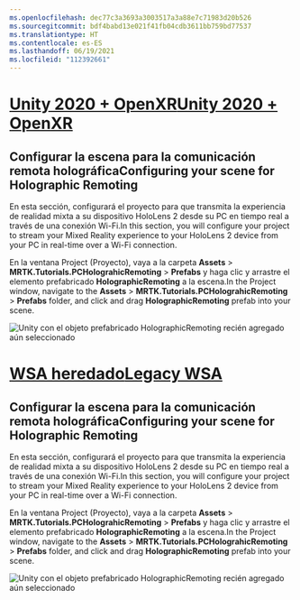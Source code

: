 ```yaml
---
ms.openlocfilehash: dec77c3a3693a3003517a3a88e7c71983d20b526
ms.sourcegitcommit: bdf4babd13e021f41fb04cdb3611bb759bd77537
ms.translationtype: HT
ms.contentlocale: es-ES
ms.lasthandoff: 06/19/2021
ms.locfileid: "112392661"
---
```

# <a name="unity-2020--openxr"></a>[<span data-ttu-id="fd433-101">Unity 2020 + OpenXR</span><span class="sxs-lookup"><span data-stu-id="fd433-101">Unity 2020 + OpenXR</span></span>](#tab/openxr)

## <a name="configuring-your-scene-for-holographic-remoting"></a><span data-ttu-id="fd433-102">Configurar la escena para la comunicación remota holográfica</span><span class="sxs-lookup"><span data-stu-id="fd433-102">Configuring your scene for Holographic Remoting</span></span>

<span data-ttu-id="fd433-103">En esta sección, configurará el proyecto para que transmita la experiencia de realidad mixta a su dispositivo HoloLens 2 desde su PC en tiempo real a través de una conexión Wi-Fi.</span><span class="sxs-lookup"><span data-stu-id="fd433-103">In this section, you will configure your project to stream your Mixed Reality experience to your HoloLens 2 device from your PC in real-time over a Wi-Fi connection.</span></span>

<span data-ttu-id="fd433-104">En la ventana Project (Proyecto), vaya a la carpeta **Assets** > **MRTK.Tutorials.PCHolograhicRemoting** > **Prefabs** y haga clic y arrastre el elemento prefabricado **HolographicRemoting** a la escena.</span><span class="sxs-lookup"><span data-stu-id="fd433-104">In the Project window, navigate to the **Assets** > **MRTK.Tutorials.PCHolograhicRemoting** > **Prefabs** folder, and click and drag **HolographicRemoting** prefab into your scene.</span></span>

![Unity con el objeto prefabricado HolographicRemoting recién agregado aún seleccionado](../images/mrlearning-pc-holographic-remoting/Tutorial2-Section1-Step1-1-openxr.png)

# <a name="legacy-wsa"></a>[<span data-ttu-id="fd433-106">WSA heredado</span><span class="sxs-lookup"><span data-stu-id="fd433-106">Legacy WSA</span></span>](#tab/wsa)

## <a name="configuring-your-scene-for-holographic-remoting"></a><span data-ttu-id="fd433-107">Configurar la escena para la comunicación remota holográfica</span><span class="sxs-lookup"><span data-stu-id="fd433-107">Configuring your scene for Holographic Remoting</span></span>

<span data-ttu-id="fd433-108">En esta sección, configurará el proyecto para que transmita la experiencia de realidad mixta a su dispositivo HoloLens 2 desde su PC en tiempo real a través de una conexión Wi-Fi.</span><span class="sxs-lookup"><span data-stu-id="fd433-108">In this section, you will configure your project to stream your Mixed Reality experience to your HoloLens 2 device from your PC in real-time over a Wi-Fi connection.</span></span>

<span data-ttu-id="fd433-109">En la ventana Project (Proyecto), vaya a la carpeta **Assets** > **MRTK.Tutorials.PCHolograhicRemoting** > **Prefabs** y haga clic y arrastre el elemento prefabricado **HolographicRemoting** a la escena.</span><span class="sxs-lookup"><span data-stu-id="fd433-109">In the Project window, navigate to the **Assets** > **MRTK.Tutorials.PCHolograhicRemoting** > **Prefabs** folder, and click and drag **HolographicRemoting** prefab into your scene.</span></span>

![Unity con el objeto prefabricado HolographicRemoting recién agregado aún seleccionado](../images/mrlearning-pc-holographic-remoting/Tutorial2-Section1-Step1-1.png)
